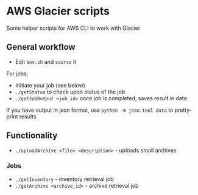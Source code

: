# AWS Glacier scripts

Some helper scripts for AWS CLI to work with Glacier

## General workflow

* Edit `env.sh` and `source` it

For jobs:

* Initiate your job (see below)
* `./getStatus` to check upon status of the job
* `./getJobOutput <job_id>` once job is completed, saves result in data

If you have output in json format, use `python -m json.tool data` to pretty-print results

## Functionality

* `./uploadArchive <file> <description>` - uploads small archives

### Jobs

* `./getInventory` - inventory retrieval job
* `./getArchive <archive_id>` - archive retrieval job
